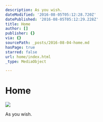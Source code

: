```yaml
---
description: As you wish.
dateModified: '2016-08-05T05:12:28.720Z'
datePublished: '2016-08-05T05:12:29.228Z'
title: Home
author: []
publisher: {}
via: {}
sourcePath: _posts/2016-08-04-home.md
hasPage: true
starred: false
url: home/index.html
_type: MediaObject

---
```

# Home
![](https://the-grid-user-content.s3-us-west-2.amazonaws.com/1341fc48-af13-461e-b68c-22003288b18a.jpg)

As you wish.